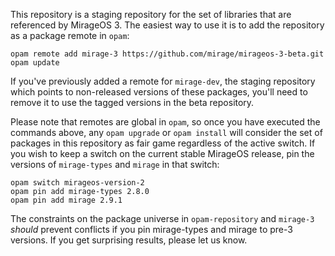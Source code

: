 This repository is a staging repository for the set of libraries that are referenced by MirageOS 3.  The easiest way to use it is to add the repository as a package remote in `opam`:

```
opam remote add mirage-3 https://github.com/mirage/mirageos-3-beta.git
opam update
```

If you've previously added a remote for `mirage-dev`, the staging repository which points to non-released versions of these packages, you'll need to remove it to use the tagged versions in the beta repository.

Please note that remotes are global in `opam`, so once you have executed the commands above, any `opam upgrade` or `opam install` will consider the set of packages in this repository as fair game regardless of the active switch.  If you wish to keep a switch on the current stable MirageOS release, pin the versions of `mirage-types` and `mirage` in that switch:

```
opam switch mirageos-version-2
opam pin add mirage-types 2.8.0
opam pin add mirage 2.9.1
```

The constraints on the package universe in `opam-repository` and `mirage-3` *should* prevent conflicts if you pin mirage-types and mirage to pre-3 versions.  If you get surprising results, please let us know.
